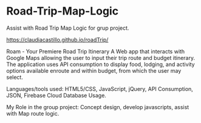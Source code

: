 # Road-Trip-Map-Logic

Assist with Road Trip Map Logic for grup project.

https://claudiacastillo.github.io/roadTrip/

Roam - Your Premiere Road Trip Itinerary A Web app that interacts with Google Maps allowing the user to input their trip route and budget itinerary. The application uses API consumption to display food, lodging, and activity options available enroute and within budget, from which the user may select.

Languages/tools used: HTML5/CSS, JavaScript, jQuery, API Consumption, JSON, Firebase Cloud Database Usage. 

My Role in the group project: Concept design, develop javascripts, assist with Map route logic.
